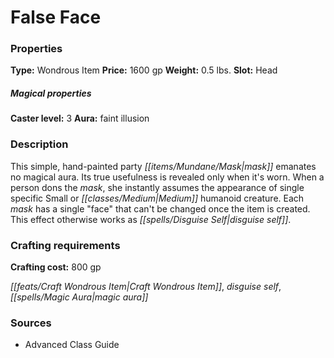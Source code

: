 ﻿---
Title: "False Face"
Type: "Wondrous Item"
Price: "1600 gp"
Weight: "0.5 lbs."
Slot: "Head"
Caster level: "3"
Aura: "faint illusion"
Description: |
  "This simple, hand-painted party mask emanates no magical aura. Its true usefulness is revealed only when it's worn. When a person dons the mask, she instantly assumes the appearance of single specific Small or Medium humanoid creature. Each mask has a single "face" that can't be changed once the item is created. This effect otherwise works as _disguise self_."
Crafting cost: "800 gp"
Sources: "['Advanced Class Guide']"
---

# False Face

### Properties

**Type:** Wondrous Item **Price:** 1600 gp **Weight:** 0.5 lbs. **Slot:** Head

##### Magical properties

**Caster level:** 3 **Aura:** faint illusion

### Description

This simple, hand-painted party _[[items/Mundane/Mask|mask]]_ emanates no magical aura. Its true usefulness is revealed only when it's worn. When a person dons the _mask_, she instantly assumes the appearance of single specific Small or _[[classes/Medium|Medium]]_ humanoid creature. Each _mask_ has a single "face" that can't be changed once the item is created. This effect otherwise works as _[[spells/Disguise Self|disguise self]]_.

### Crafting requirements

**Crafting cost:** 800 gp

_[[feats/Craft Wondrous Item|Craft Wondrous Item]]_, _disguise self_, _[[spells/Magic Aura|magic aura]]_

### Sources

* Advanced Class Guide